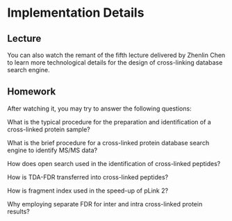 # Implementation Details
## Lecture
You can also watch the remant of the fifth lecture delivered by Zhenlin Chen to learn more technological details for the design of cross-linking database search engine.

## Homework
After watching it, you may try to answer the following questions:

What is the typical procedure for the preparation and identification of a cross-linked protein sample?

What is the brief procedure for a cross-linked protein database search engine to identify MS/MS data?

How does open search used in the identification of cross-linked peptides?

How is TDA-FDR transferred into cross-linked peptides?

How is fragment index used in the speed-up of pLink 2?

Why employing separate FDR for inter and intra cross-linked protein results?
